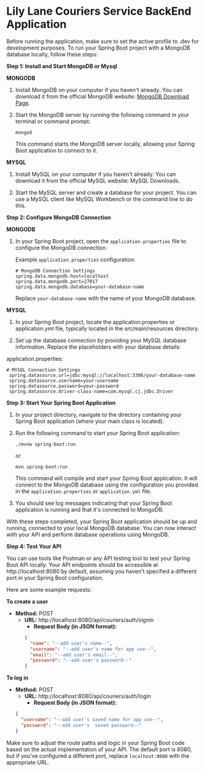 # Lily Lane Couriers Service BackEnd Application

Before running the application, make sure to set the active profile to .dev for development purposes.
To run your Spring Boot project with a MongoDB database locally, follow these steps:

**Step 1: Install and Start MongoDB or Mysql**

**MONGODB**

1. Install MongoDB on your computer if you haven't already. You can download it from the official MongoDB website:
   [MongoDB Download Page](https://www.mongodb.com/try/download/community).

2. Start the MongoDB server by running the following command in your terminal or command prompt:

   ```
   mongod
   ```

   This command starts the MongoDB server locally, allowing your Spring Boot application to connect to it.

**MYSQL**

1. Install MySQL on your computer if you haven't already. You can download it from the official MySQL website: MySQL
   Downloads.

2. Start the MySQL server and create a database for your project. You can use a MySQL client like MySQL Workbench or the
   command line to do this.

**Step 2: Configure MongoDB Connection**

**MONGODB**

1. In your Spring Boot project, open the `application.properties` file to configure the MongoDB
   connection.

   Example `application.properties` configuration:

   ```properties
   # MongoDB Connection Settings
   spring.data.mongodb.host=localhost
   spring.data.mongodb.port=27017
   spring.data.mongodb.database=your-database-name
   ```

   Replace `your-database-name` with the name of your MongoDB database.

**MYSQL**

1. In your Spring Boot project, locate the application.properties or application.yml file, typically located in the
   src/main/resources directory.

2. Set up the database connection by providing your MySQL database information. Replace the placeholders with your
   database details:

application.properties:

   ```properties
   # MYSQL Connection Settings
    spring.datasource.url=jdbc:mysql://localhost:3306/your-database-name
    spring.datasource.username=your-username
    spring.datasource.password=your-password
    spring.datasource.driver-class-name=com.mysql.cj.jdbc.Driver
   ```

**Step 3: Start Your Spring Boot Application**

1. In your project directory, navigate to the directory containing your Spring Boot application (where your main class
   is located).

2. Run the following command to start your Spring Boot application:

   ```
   ./mvnw spring-boot:run
   ```

   or

   ```
   mvn spring-boot:run
   ```

   This command will compile and start your Spring Boot application. It will connect to the MongoDB database using the
   configuration you provided in the `application.properties` or `application.yml` file.

3. You should see log messages indicating that your Spring Boot application is running and that it's connected to
   MongoDB.

With these steps completed, your Spring Boot application should be up and running, connected to your local MongoDB
database. You can now interact with your API and perform database operations using MongoDB.

**Step 4: Test Your API**

You can use tools like Postman or any API testing tool to test your Spring Boot API locally.
Your API endpoints should be accessible at http://localhost:8080 by default, assuming you haven't specified a different
port in your Spring Boot configuration.

Here are some example requests:

**To create a user**

- **Method:** POST
    - **URL:** http://localhost:8080/api/couriers/auth/signin
        - **Request Body (in JSON format):**
        ```json
        {
          "name": "--add user's name--",
          "username": "--add user's name for app use--",
          "email": "--add user's email--",
          "password": "--add user's password--"
        }
        ```

**To log in**

- **Method:** POST
    - **URL:** http://localhost:8080/api/couriers/auth/login
        - **Request Body (in JSON format):**
  ```json
  {
    "username": "--add user's saved name for app use--",
    "password": "--add user's  saved password--"
  }
  ```

Make sure to adjust the route paths and logic in your Spring Boot code based on the actual implementation of your API.
The default port is 8080, but if you've configured a different port, replace `localhost:8080` with the appropriate URL.

